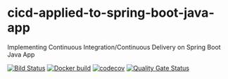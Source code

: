 # cicd-applied-to-spring-boot-java-app
Implementing Continuous Integration/Continuous Delivery on Spring Boot Java App

[![Bild Status](https://travis-ci.com/tupichkindenis/cicd-applied-to-spring-boot-java-app.svg)](https://travis-ci.com/tupichkindenis/cicd-applied-to-spring-boot-java-app)
[![Docker build](https://img.shields.io/docker/cloud/build/merlinjpn/cicd-applied-to-spring-boot-java-app)](https://img.shields.io/docker/cloud/build/merlinjpn/cicd-applied-to-spring-boot-java-app)
[![codecov](https://codecov.io/gh/tupichkindenis/cicd-applied-to-spring-boot-java-app/branch/master/graph/badge.svg)](https://codecov.io/gh/tupichkindenis/cicd-applied-to-spring-boot-java-app)
[![Quality Gate Status](https://sonarcloud.io/api/project_badges/measure?project=tupichkindenis_cicd-applied-to-spring-boot-java-app&metric=alert_status)](https://sonarcloud.io/dashboard?id=tupichkindenis_cicd-applied-to-spring-boot-java-app)
